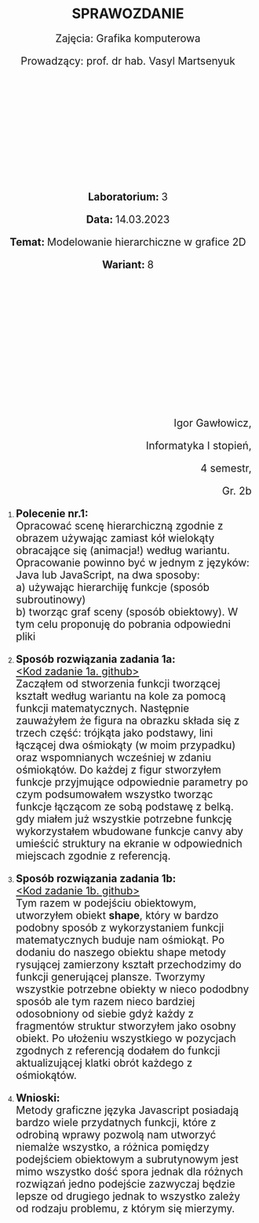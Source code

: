 <style>
  h1,
  h2,
  h3,
  h4 {
    border-bottom: 0;
    display: flex;
    flex-direction: column;
    align-items: center;
    margin-bottom: 0;
    font-weight: bold;
  }
  p{
    font-size: 1.5em;
    margin-bottom: 0;
  }
</style>

<h1>SPRAWOZDANIE</h1>
<p align="center">Zajęcia: Grafika komputerowa</p>
<p align="center">Prowadzący: prof. dr hab. Vasyl Martsenyuk</p>

&nbsp;

&nbsp;

&nbsp;

&nbsp;

&nbsp;

<p align="center"><b>Laboratorium: </b>3</p>
<p align="center"><b>Data: </b>14.03.2023</p>
<p align="center"><b>Temat: </b>Modelowanie hierarchiczne w grafice 2D</p>
<p align="center"><b>Wariant: </b>8</p>

&nbsp;

&nbsp;

&nbsp;

&nbsp;

&nbsp;

&nbsp;

<p align="end">Igor Gawłowicz,</p>
<p align="end">Informatyka I stopień,</p>
<p align="end">4 semestr,</p>
<p align="end">Gr. 2b</p>

<div style="page-break-after: always;"></div>

1.  **Polecenie nr.1:** \
    Opracować scenę hierarchiczną zgodnie z obrazem używając zamiast kół wielokąty obracające się (animacja!) według wariantu. Opracowanie powinno być w jednym z języków: Java lub JavaScript,
    na dwa sposoby: \
    a) używając hierarchiję funkcje (sposób subroutinowy) \
    b) tworząc graf sceny (sposób obiektowy). W tym celu proponuję do pobrania odpowiedni pliki

2.  **Sposób rozwiązania zadania 1a:** \
     [<Kod zadanie 1a. github>](https://github.com/Zciwolvo/GrafikaKomputerowa/blob/main/Lab3/SubroutineHierarchy.html) \
     Zacząłem od stworzenia funkcji tworzącej kształt według wariantu na kole za pomocą funkcji matematycznych. Następnie zauważyłem że figura na obrazku składa się z trzech część: trójkąta jako podstawy, lini łączącej dwa ośmiokąty (w moim przypadku) oraz wspomnianych wcześniej w zdaniu ośmiokątów. Do każdej z figur stworzyłem funkcje przyjmujące odpowiednie parametry po czym podsumowałem wszystko tworząc funkcje łączącom ze sobą podstawę z belką. gdy miałem już wszystkie potrzebne funkcję wykorzystałem wbudowane funkcje canvy aby umieścić struktury na ekranie w odpowiednich miejscach zgodnie z referencją.

3.  **Sposób rozwiązania zadania 1b:** \
     [<Kod zadanie 1b. github>](https://github.com/Zciwolvo/GrafikaKomputerowa/blob/main/Lab3/SceneGraph.html) \
    Tym razem w podejściu obiektowym, utworzyłem obiekt **shape**, który w bardzo podobny sposób z wykorzystaniem funkcji matematycznych buduje nam ośmiokąt. Po dodaniu do naszego obiektu shape metody rysującej zamierzony kształt przechodzimy do funkcji generującej plansze. Tworzymy wszystkie potrzebne obiekty w nieco pododbny sposób ale tym razem nieco bardziej odosobniony od siebie gdyż każdy z fragmentów struktur stworzyłem jako osobny obiekt. Po ułożeniu wszystkiego w pozycjach zgodnych z referencją dodałem do funkcji aktualizującej klatki obrót każdego z ośmiokątów.
4.  **Wnioski:** \
    Metody graficzne języka Javascript posiadają bardzo wiele przydatnych funkcji, które z odrobiną wprawy pozwolą nam utworzyć niemalże wszystko, a różnica pomiędzy podejściem obiektowym a subrutynowym jest mimo wszystko dość spora jednak dla różnych rozwiązań jedno podejście zazwyczaj będzie lepsze od drugiego jednak to wszystko zależy od rodzaju problemu, z którym się mierzymy.
